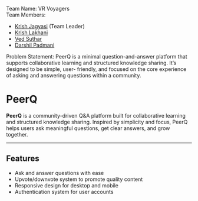 Team Name: VR Voyagers\
Team Members: 
- [Krish Jagyasi](https://github.com/KrishJagyasi) (Team Leader)
- [Krish Lakhani](https://github.com/Krisshhh)
- [Ved Suthar](https://github.com/Ved210105)
- [Darshil Padmani](https://github.com/DarshilPadmani)

Problem Statement: PeerQ is a minimal question-and-answer platform that supports collaborative
learning and structured knowledge sharing. It’s designed to be simple, user- friendly,
and focused on the core experience of asking and answering questions within a
community.

# PeerQ
**PeerQ** is a community-driven Q&A platform built for collaborative learning and structured knowledge sharing. Inspired by simplicity and focus, PeerQ helps users ask meaningful questions, get clear answers, and grow together.

---

##  Features

-  Ask and answer questions with ease
-  Upvote/downvote system to promote quality content
-  Responsive design for desktop and mobile
-  Authentication system for user accounts
